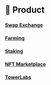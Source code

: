 # 🔂 Product

### [Swap Exchange](exchange/)&#x20;

### [Farming](yield-farming/)

### [Staking](staking-pools/)

### [NFT Marketplace](nft-marketplace.md)

### [TowerLabs](broken-reference)
